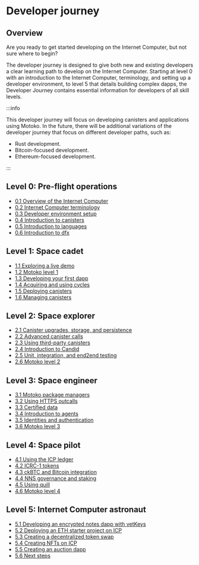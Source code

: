 # Developer journey

## Overview

Are you ready to get started developing on the Internet Computer, but not sure where to begin? 

The developer journey is designed to give both new and existing developers a clear learning path to develop on the Internet Computer. Starting at level 0 with an introduction to the Internet Computer, terminology, and setting up a developer environment, to level 5 that details building complex dapps, the Developer Journey contains essential information for developers of all skill levels. 

:::info

This developer journey will focus on developing canisters and applications using Motoko. In the future, there will be additional variations of the developer journey that focus on different developer paths, such as:

- Rust development.
- Bitcoin-focused development.
- Ethereum-focused development.

:::

## Level 0: Pre-flight operations

- [0.1 Overview of the Internet Computer](level-0/01-ic-overview.md)
- [0.2 Internet Computer terminology](level-0/02-ic-terms.md)
- [0.3 Developer environment setup](level-0/03-dev-env.md)
- [0.4 Introduction to canisters](level-0/04-intro-canisters.md)
- [0.5 Introduction to languages](level-0/05-intro-languages.md)
- [0.6 Introduction to dfx](level-0/06-intro-dfx.md)

## Level 1: Space cadet

- [1.1 Exploring a live demo](level-1/1.1-live-demo.md)
- [1.2 Motoko level 1](level-1/1.2-motoko-lvl1.md)
- [1.3 Developing your first dapp](level-1/1.3-first-dapp.md)
- [1.4 Acquiring and using cycles](level-1/1.4-using-cycles.md)
- [1.5 Deploying canisters](level-1/1.5-deploying-canisters.md)
- [1.6 Managing canisters](level-1/1.6-managing-canisters.md)


## Level 2: Space explorer

- [2.1 Canister upgrades, storage, and persistence](level-2/2.1-storage-persistence.md)
- [2.2 Advanced canister calls](level-2/2.2-advanced-canister-calls.md)
- [2.3 Using third-party canisters](level-2/2.3-third-party-canisters.md)
- [2.4 Introduction to Candid](level-2/2.4-intro-candid.md)
- [2.5 Unit, integration, and end2end testing](level-2/2.5-unit-testing.md)
- [2.6 Motoko level 2](level-2/2.6-motoko-lvl2.md)


## Level 3: Space engineer 

- [3.1 Motoko package managers](level-3/3.1-package-managers.md)
- [3.2 Using HTTPS outcalls](level-3/3.2-https-outcalls.md)
- [3.3 Certified data](level-3/3.3-certified-data.md)
- [3.4 Introduction to agents](level-3/3.4-intro-to-agents.md)
- [3.5 Identities and authentication](level-3/3.5-identities-and-auth.md)
- [3.6 Motoko level 3](level-3/3.6-motoko-lvl3.md)

## Level 4: Space pilot

- [4.1 Using the ICP ledger](level-4/4.1-icp-ledger.md)
- [4.2 ICRC-1 tokens](level-4/4.2-icrc-tokens.md)
- [4.3 ckBTC and Bitcoin integration](level-4/4.3-ckbtc-and-bitcoin.md)
- [4.4 NNS governance and staking](level-4/4.4-nns-governance.md)
- [4.5 Using quill](level-4/4.5-using-quill.md)
- [4.6 Motoko level 4](level-4/4.6-motoko-lvl4.md)

## Level 5: Internet Computer astronaut 

- [5.1 Developing an encrypted notes dapp with vetKeys](level-5/5.1-vetKeys-tutorial.md)
- [5.2 Deploying an ETH starter project on ICP](level-5/5.2-ICP-ETH-tutorial.md)
- [5.3 Creating a decentralized token swap](level-5/5.3-token-swap-tutorial.md)
- [5.4 Creating NFTs on ICP](level-5/5.4-NFT-tutorial.md)
- [5.5 Creating an auction dapp](level-5/5.5-auction-tutorial.md)
- [5.6 Next steps](level-5/5.6-next-steps.md)
